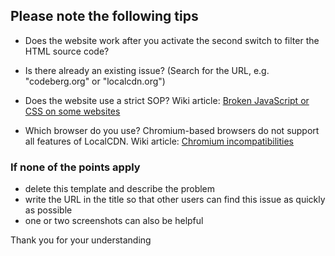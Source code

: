 ## Please note the following tips

* Does the website work after you activate the second switch to filter the HTML source code?

* Is there already an existing issue? (Search for the URL, e.g. "codeberg.org" or "localcdn.org")

* Does the website use a strict SOP? Wiki article: [Broken JavaScript or CSS on some websites](https://codeberg.org/nobody/LocalCDN/wiki/Home#user-content-7-a-website-looks-weird-or-cannot-be-used-if-i-deactivate-localcdn-everything-works-what-is-the-problem)

* Which browser do you use? Chromium-based browsers do not support all features of LocalCDN. Wiki article: [Chromium incompatibilities](https://codeberg.org/nobody/LocalCDN/wiki/Home#user-content-2-can-i-use-this-extension-in-my-chrome-browser)

### If none of the points apply
* delete this template and describe the problem
* write the URL in the title so that other users can find this issue as quickly as possible
* one or two screenshots can also be helpful

Thank you for your understanding

